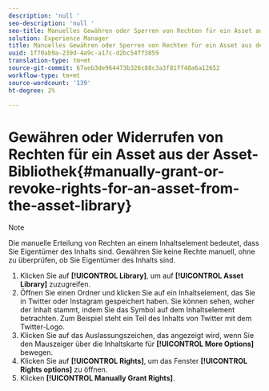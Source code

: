 ```yaml
---
description: 'null '
seo-description: 'null '
seo-title: Manuelles Gewähren oder Sperren von Rechten für ein Asset aus der Asset-Bibliothek
solution: Experience Manager
title: Manuelles Gewähren oder Sperren von Rechten für ein Asset aus der Asset-Bibliothek
uuid: 1f70ab9a-239d-4a9c-a17c-d2bc54ff3859
translation-type: tm+mt
source-git-commit: 67aeb3de964473b326c88c3a3f81ff48a6a12652
workflow-type: tm+mt
source-wordcount: '139'
ht-degree: 2%

---
```



# Gewähren oder Widerrufen von Rechten für ein Asset aus der Asset-Bibliothek{#manually-grant-or-revoke-rights-for-an-asset-from-the-asset-library}

>[!NOTE]
>
>Die manuelle Erteilung von Rechten an einem Inhaltselement bedeutet, dass Sie Eigentümer des Inhalts sind. Gewähren Sie keine Rechte manuell, ohne zu überprüfen, ob Sie Eigentümer des Inhalts sind.

1. Klicken Sie auf **[!UICONTROL Library]**, um auf **[!UICONTROL Asset Library]** zuzugreifen.
1. Öffnen Sie einen Ordner und klicken Sie auf ein Inhaltselement, das Sie in Twitter oder Instagram gespeichert haben. Sie können sehen, woher der Inhalt stammt, indem Sie das Symbol auf dem Inhaltselement betrachten. Zum Beispiel steht ein Teil des Inhalts von Twitter mit dem Twitter-Logo.
1. Klicken Sie auf das Auslassungszeichen, das angezeigt wird, wenn Sie den Mauszeiger über die Inhaltskarte für **[!UICONTROL More Options]** bewegen.
1. Klicken Sie auf **[!UICONTROL Rights]**, um das Fenster **[!UICONTROL Rights options]** zu öffnen.
1. Klicken **[!UICONTROL Manually Grant Rights]**.
